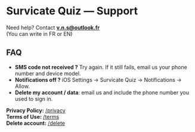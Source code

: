 # Survicate Quiz — Support

Need help? Contact **v.n.s@outlook.fr**  
(You can write in FR or EN)

## FAQ
- **SMS code not received ?** Try again. If it still fails, email us your phone number and device model.
- **Notifications off ?** iOS Settings → Survicate Quiz → Notifications → Allow.
- **Delete my account / data**: email us and include the phone number you used to sign in.

**Privacy Policy:** [/privacy](./privacy.md)  
**Terms of Use:** [/terms](./terms.md)  
**Delete account:** [/delete](./delete.md)
